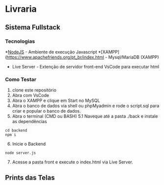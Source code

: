# Livraria

## Sistema Fullstack

### Tecnologias

*[NodeJS](https://nodejs.org/en/) - Ambiente de execução Javascript
*[XAMPP](https://www.apachefriends.org/pt_br/index.html - Mysql/MariaDB (XAMPP)
* Live Server - Extenção de servidor front-end VsCode para executar html

### Como Testar

1. clone este repositório
2. Abra com VsCode
3. Abra o XAMPP e clique em Start no MySQL
4. Abra o banco de dados via shell ou phpMyadmin e rode o script.sql para criar e popular o banco de dados.
5. Abra o terminal (CMD ou BASH)
  5.1 Naveque até a pasta ./back e instale as dependências
  ```
  cd backend
  npm i
  ```
6. Inicie o Backend
  ```
  node server.js
  ```
7. Acesse a pasta front e execute o index.html via Live Server.

## Prints das Telas
